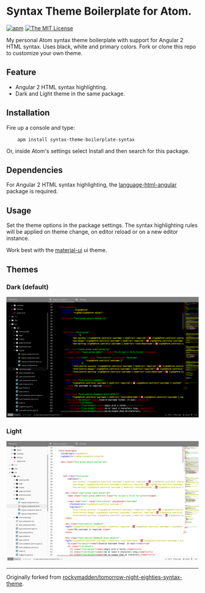 # Syntax Theme Boilerplate for Atom.

[![apm](https://img.shields.io/apm/v/syntax-theme-boilerplate-syntax.svg)](https://atom.io/packages/syntax-theme-boilerplate-syntax)
[![The MIT License](https://img.shields.io/badge/license-MIT-orange.svg)](https://github.com/drootz/syntax-theme-boilerplate-syntax/blob/master/LICENSE)

My personal Atom syntax theme boilerplate with support for Angular 2 HTML syntax. Uses black, white and primary colors. Fork or clone this repo to customize your own theme.

## Feature
- Angular 2 HTML syntax highlighting.
- Dark and Light theme in the same package.

## Installation

Fire up a console and type:

        apm install syntax-theme-boilerplate-syntax

Or, inside Atom's settings select Install and then search for this package.

## Dependencies

For Angular 2 HTML syntax highlighting, the [language-html-angular](https://atom.io/packages/language-html-angular) package is required.

## Usage

Set the theme options in the package settings. The syntax highlighting rules will be applied on theme change, on editor reload or on a new editor instance.

Work best with the [material-ui](https://atom.io/themes/material-ui) ui theme.

## Themes

### Dark (default)

![](https://raw.githubusercontent.com/drootz/syntax-theme-boilerplate-syntax/master/img/boilerplate_dark.png)

### Light

![](https://raw.githubusercontent.com/drootz/syntax-theme-boilerplate-syntax/master/img/boilerplate_light.png)

***

Originally forked from  [rockymadden/tomorrow-night-eighties-syntax-theme](https://atom.io/themes/tomorrow-night-eighties-syntax).
